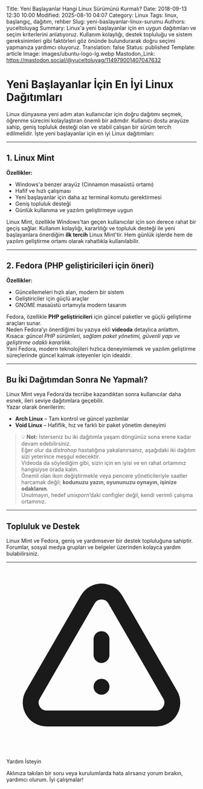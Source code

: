 Title: Yeni Başlayanlar Hangi Linux Sürümünü Kurmalı?
Date: 2018-09-13 12:30 10:00
Modified: 2025-08-10 04:07
Category: Linux
Tags: linux, başlangıç, dağıtım, rehber
Slug: yeni-baslayanlar-linux-surumu
Authors: yuceltoluyag
Summary: Linux'a yeni başlayanlar için en uygun dağıtımları ve seçim kriterlerini anlatıyoruz. Kullanım kolaylığı, destek topluluğu ve sistem gereksinimleri gibi faktörleri göz önünde bulundurarak doğru seçimi yapmanıza yardımcı oluyoruz.
Translation: false
Status: published
Template: article
Image: images/ubuntu-logo-lg.webp
Mastodon_Link: https://mastodon.social/@yuceltoluyag/114979001407047632

# Yeni Başlayanlar İçin En İyi Linux Dağıtımları

Linux dünyasına yeni adım atan kullanıcılar için doğru dağıtımı seçmek, öğrenme sürecini kolaylaştıran önemli bir adımdır. Kullanıcı dostu arayüze sahip, geniş topluluk desteği olan ve stabil çalışan bir sürüm tercih edilmelidir. İşte yeni başlayanlar için en iyi Linux dağıtımları:

---

## 1. Linux Mint

**Özellikler:**
- Windows'a benzer arayüz (Cinnamon masaüstü ortamı)
- Hafif ve hızlı çalışması
- Yeni başlayanlar için daha az terminal komutu gerektirmesi
- Geniş topluluk desteği
- Günlük kullanıma ve yazılım geliştirmeye uygun

Linux Mint, özellikle Windows'tan geçen kullanıcılar için son derece rahat bir geçiş sağlar. Kullanım kolaylığı, kararlılığı ve topluluk desteği ile yeni başlayanlara önerdiğim **ilk tercih** Linux Mint'tir. Hem günlük işlerde hem de yazılım geliştirme ortamı olarak rahatlıkla kullanılabilir.

---

## 2. Fedora (PHP geliştiricileri için öneri)

**Özellikler:**
- Güncellemeleri hızlı alan, modern bir sistem
- Geliştiriciler için güçlü araçlar
- GNOME masaüstü ortamıyla modern tasarım

Fedora, özellikle **PHP geliştiricileri** için güncel paketler ve güçlü geliştirme araçları sunar.  
Neden Fedora’yı önerdiğimi bu yazıya ekli **videoda** detaylıca anlattım.  
Kısaca: *güncel PHP sürümleri, sağlam paket yönetimi, güvenli yapı ve geliştirme odaklı kararlılık*.  
Yani Fedora, modern teknolojileri hızlıca deneyimlemek ve yazılım geliştirme süreçlerinde güncel kalmak isteyenler için idealdir.

---

## Bu İki Dağıtımdan Sonra Ne Yapmalı?

Linux Mint veya Fedora’da tecrübe kazandıktan sonra kullanıcılar daha esnek, ileri seviye dağıtımlara geçebilir.  
Yazar olarak önerilerim:

- **Arch Linux** – Tam kontrol ve güncel yazılımlar
- **Void Linux** – Hafiflik, hız ve farklı bir paket yönetim deneyimi

> 💡 **Not:** İsterseniz bu iki dağıtımla yaşam döngünüz sona erene kadar devam edebilirsiniz.  
> Eğer olur da *distrohop* hastalığına yakalanırsanız, aşağıdaki iki dağıtım sizi yeterince meşgul edecektir.  
> Videoda da söylediğim gibi, sizin için en iyisi ve en rahat ortamınız hangisiyse orada kalın.  
> Önemli olan ikon değiştirmekle veya pencere yöneticileriyle saatler harcamak değil; **kodunuzu yazın, oyununuzu oynayın, işinize odaklanın**.  
> Unutmayın, hedef *unixporn*’daki configler değil, kendi verimli çalışma ortamınız.

---

## Topluluk ve Destek

Linux Mint ve Fedora, geniş ve yardımsever bir destek topluluğuna sahiptir. Forumlar, sosyal medya grupları ve belgeler üzerinden kolayca yardım bulabilirsiniz.

---

<div class="info-box warning">
    <svg xmlns="http://www.w3.org/2000/svg" class="w-6 h-6" fill="none" viewBox="0 0 24 24" stroke="currentColor">
        <path stroke-linecap="round" stroke-linejoin="round" stroke-width="2" d="M12 9v2m0 4h.01m-6.938 4h13.856c1.54 0 2.502-1.667 1.732-3L13.732 4c-.77-1.333-2.694-1.333-3.464 0L3.34 16c-.77 1.333.192 3 1.732 3z" />
    </svg>
    <div>
        <div class="alert-title">Yardım İsteyin</div>
        <p>Aklınıza takılan bir soru veya kurulumlarda hata alırsanız yorum bırakın, yardımcı olurum. İyi çalışmalar!</p>
    </div>
</div>

<script type="module" src="https://cdn.jsdelivr.net/npm/@justinribeiro/lite-youtube@1/lite-youtube.min.js"></script>

<lite-youtube videoid="IDjtbPEDk3w"></lite-youtube>
